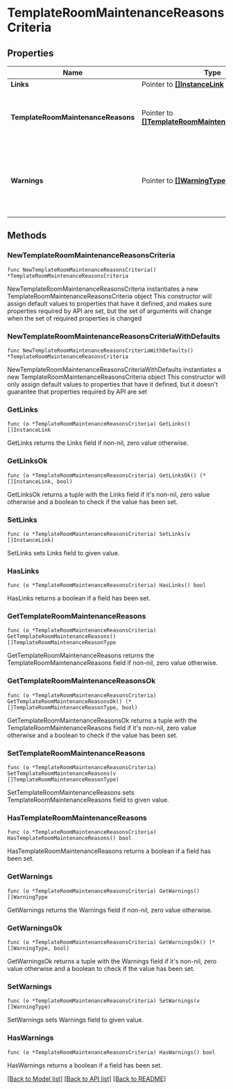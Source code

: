 # TemplateRoomMaintenanceReasonsCriteria

## Properties

Name | Type | Description | Notes
------------ | ------------- | ------------- | -------------
**Links** | Pointer to [**[]InstanceLink**](InstanceLink.md) |  | [optional] 
**TemplateRoomMaintenanceReasons** | Pointer to [**[]TemplateRoomMaintenanceReasonType**](TemplateRoomMaintenanceReasonType.md) | Details for room maintenance reason at template level. | [optional] 
**Warnings** | Pointer to [**[]WarningType**](WarningType.md) | Used in conjunction with the Success element to define a business error. | [optional] 

## Methods

### NewTemplateRoomMaintenanceReasonsCriteria

`func NewTemplateRoomMaintenanceReasonsCriteria() *TemplateRoomMaintenanceReasonsCriteria`

NewTemplateRoomMaintenanceReasonsCriteria instantiates a new TemplateRoomMaintenanceReasonsCriteria object
This constructor will assign default values to properties that have it defined,
and makes sure properties required by API are set, but the set of arguments
will change when the set of required properties is changed

### NewTemplateRoomMaintenanceReasonsCriteriaWithDefaults

`func NewTemplateRoomMaintenanceReasonsCriteriaWithDefaults() *TemplateRoomMaintenanceReasonsCriteria`

NewTemplateRoomMaintenanceReasonsCriteriaWithDefaults instantiates a new TemplateRoomMaintenanceReasonsCriteria object
This constructor will only assign default values to properties that have it defined,
but it doesn't guarantee that properties required by API are set

### GetLinks

`func (o *TemplateRoomMaintenanceReasonsCriteria) GetLinks() []InstanceLink`

GetLinks returns the Links field if non-nil, zero value otherwise.

### GetLinksOk

`func (o *TemplateRoomMaintenanceReasonsCriteria) GetLinksOk() (*[]InstanceLink, bool)`

GetLinksOk returns a tuple with the Links field if it's non-nil, zero value otherwise
and a boolean to check if the value has been set.

### SetLinks

`func (o *TemplateRoomMaintenanceReasonsCriteria) SetLinks(v []InstanceLink)`

SetLinks sets Links field to given value.

### HasLinks

`func (o *TemplateRoomMaintenanceReasonsCriteria) HasLinks() bool`

HasLinks returns a boolean if a field has been set.

### GetTemplateRoomMaintenanceReasons

`func (o *TemplateRoomMaintenanceReasonsCriteria) GetTemplateRoomMaintenanceReasons() []TemplateRoomMaintenanceReasonType`

GetTemplateRoomMaintenanceReasons returns the TemplateRoomMaintenanceReasons field if non-nil, zero value otherwise.

### GetTemplateRoomMaintenanceReasonsOk

`func (o *TemplateRoomMaintenanceReasonsCriteria) GetTemplateRoomMaintenanceReasonsOk() (*[]TemplateRoomMaintenanceReasonType, bool)`

GetTemplateRoomMaintenanceReasonsOk returns a tuple with the TemplateRoomMaintenanceReasons field if it's non-nil, zero value otherwise
and a boolean to check if the value has been set.

### SetTemplateRoomMaintenanceReasons

`func (o *TemplateRoomMaintenanceReasonsCriteria) SetTemplateRoomMaintenanceReasons(v []TemplateRoomMaintenanceReasonType)`

SetTemplateRoomMaintenanceReasons sets TemplateRoomMaintenanceReasons field to given value.

### HasTemplateRoomMaintenanceReasons

`func (o *TemplateRoomMaintenanceReasonsCriteria) HasTemplateRoomMaintenanceReasons() bool`

HasTemplateRoomMaintenanceReasons returns a boolean if a field has been set.

### GetWarnings

`func (o *TemplateRoomMaintenanceReasonsCriteria) GetWarnings() []WarningType`

GetWarnings returns the Warnings field if non-nil, zero value otherwise.

### GetWarningsOk

`func (o *TemplateRoomMaintenanceReasonsCriteria) GetWarningsOk() (*[]WarningType, bool)`

GetWarningsOk returns a tuple with the Warnings field if it's non-nil, zero value otherwise
and a boolean to check if the value has been set.

### SetWarnings

`func (o *TemplateRoomMaintenanceReasonsCriteria) SetWarnings(v []WarningType)`

SetWarnings sets Warnings field to given value.

### HasWarnings

`func (o *TemplateRoomMaintenanceReasonsCriteria) HasWarnings() bool`

HasWarnings returns a boolean if a field has been set.


[[Back to Model list]](../README.md#documentation-for-models) [[Back to API list]](../README.md#documentation-for-api-endpoints) [[Back to README]](../README.md)


